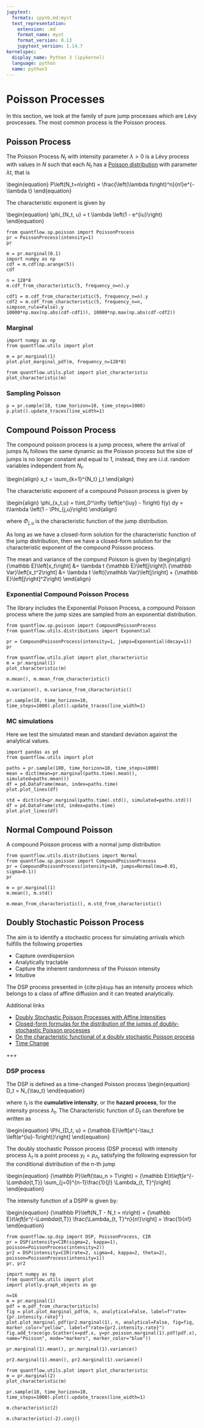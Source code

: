 ```yaml
---
jupytext:
  formats: ipynb,md:myst
  text_representation:
    extension: .md
    format_name: myst
    format_version: 0.13
    jupytext_version: 1.14.7
kernelspec:
  display_name: Python 3 (ipykernel)
  language: python
  name: python3
---
```


# Poisson Processes

In this section, we look at the family of pure jump processes which are Lévy provcesses.
The most common process is the Poisson process.

## Poisson Process

The Poisson Process $N_t$ with intensity parameter $\lambda > 0$ is a Lévy process with values in $N$ such that each $N_t$ has a [Poisson distribution](https://en.wikipedia.org/wiki/Poisson_distribution) with parameter $\lambda t$, that is

\begin{equation}
    P\left(N_t=n\right) = \frac{\left(\lambda t\right)^n}{n!}e^{-\lambda t}
\end{equation}

The characteristic exponent is given by

\begin{equation}
\phi_{N_t, u} = t \lambda \left(1 - e^{iu}\right)
\end{equation}

```{code-cell} ipython3
from quantflow.sp.poisson import PoissonProcess
pr = PoissonProcess(intensity=1)
pr
```

```{code-cell} ipython3
m = pr.marginal(0.1)
import numpy as np
cdf = m.cdf(np.arange(5))
cdf
```

```{code-cell} ipython3
n = 128*8
m.cdf_from_characteristic(5, frequency_n=n).y
```

```{code-cell} ipython3
cdf1 = m.cdf_from_characteristic(5, frequency_n=n).y
cdf2 = m.cdf_from_characteristic(5, frequency_n=n, simpson_rule=False).y
10000*np.max(np.abs(cdf-cdf1)), 10000*np.max(np.abs(cdf-cdf2))
```

### Marginal

```{code-cell} ipython3
import numpy as np
from quantflow.utils import plot

m = pr.marginal(1)
plot.plot_marginal_pdf(m, frequency_n=128*8)
```

```{code-cell} ipython3
from quantflow.utils.plot import plot_characteristic
plot_characteristic(m)
```

### Sampling Poisson

```{code-cell} ipython3
p = pr.sample(10, time_horizon=10, time_steps=1000)
p.plot().update_traces(line_width=1)
```

## Compound Poisson Process

The compound poisson process is a jump process, where the arrival of jumps $N_t$ follows the same dynamic as the Poisson process but the size of jumps is no longer constant and equal to 1, instead, they are i.i.d. random variables independent from $N_t$.

\begin{align}
  x_t = \sum_{k=1}^{N_t} j_t
\end{align}

The characteristic exponent of a compound Poisson process is given by

\begin{align}
  \phi_{x_t,u} = t\int_0^\infty \left(e^{iuy} - 1\right) f(y) dy = t\lambda \left(1 - \Phi_{j,u}\right)
\end{align}

where $\Phi_{j,u}$ is the characteristic function of the jump distribution.

As long as we have a closed-form solution for the characteristic function of the jump distribution, then we have a closed-form solution for the characteristic exponent of the compound Poisson process.

The mean and variance of the compund Poisson is given by
\begin{align}
    {\mathbb E}\left[x_t\right] &= \lambda t {\mathbb E}\left[j\right]\\
    {\mathbb Var}\left[x_t^2\right] &= \lambda t \left({\mathbb Var}\left[j\right] + {\mathbb E}\left[j\right]^2\right)
\end{align}

### Exponential Compound Poisson Process

The library includes the Exponential Poisson Process, a compound Poisson process where the jump sizes are sampled from an exponential distribution.

```{code-cell} ipython3
from quantflow.sp.poisson import CompoundPoissonProcess
from quantflow.utils.distributions import Exponential

pr = CompoundPoissonProcess(intensity=1, jumps=Exponential(decay=1))
pr
```

```{code-cell} ipython3
from quantflow.utils.plot import plot_characteristic
m = pr.marginal(1)
plot_characteristic(m)
```

```{code-cell} ipython3
m.mean(), m.mean_from_characteristic()
```

```{code-cell} ipython3
m.variance(), m.variance_from_characteristic()
```

```{code-cell} ipython3
pr.sample(10, time_horizon=10, time_steps=1000).plot().update_traces(line_width=1)
```

### MC simulations

Here we test the simulated mean and standard deviation against the analytical values.

```{code-cell} ipython3
import pandas as pd
from quantflow.utils import plot

paths = pr.sample(100, time_horizon=10, time_steps=1000)
mean = dict(mean=pr.marginal(paths.time).mean(), simulated=paths.mean())
df = pd.DataFrame(mean, index=paths.time)
plot.plot_lines(df)
```

```{code-cell} ipython3
std = dict(std=pr.marginal(paths.time).std(), simulated=paths.std())
df = pd.DataFrame(std, index=paths.time)
plot.plot_lines(df)
```

## Normal Compound Poisson

A compound Poisson process with a normal jump distribution

```{code-cell} ipython3
from quantflow.utils.distributions import Normal
from quantflow.sp.poisson import CompoundPoissonProcess
pr = CompoundPoissonProcess(intensity=10, jumps=Normal(mu=0.01, sigma=0.1))
pr
```

```{code-cell} ipython3
m = pr.marginal(1)
m.mean(), m.std()
```

```{code-cell} ipython3
m.mean_from_characteristic(), m.std_from_characteristic()
```

## Doubly Stochastic Poisson Process

The aim is to identify a stochastic process for simulating arrivals which fulfills the following properties

* Capture overdispersion
* Analytically tractable
* Capture the inherent randomness of the Poisson intensity
* Intuitive

The DSP process presented in {cite:p}`dspp` has an intensity process which belongs to a class of affine diffusion and it can treated analytically.

Additional links

* [Doubly Stochastic Poisson Processes
with Affine Intensities](https://editorialexpress.com/cgi-bin/conference/download.cgi?db_name=sbe35&paper_id=179)
* [Closed-form formulas for the distribution of the jumps of
doubly-stochastic Poisson processes](https://arxiv.org/pdf/1701.00717.pdf)
* [On the characteristic functional of a doubly stochastic
Poisson process](http://hera.ugr.es/doi/16516588.pdf)
* [Time Change](http://www.stats.ox.ac.uk/~winkel/winkel15.pdf)

+++

### DSP process

The DSP is defined as a time-changed Poisson process
\begin{equation}
 D_t = N_{\tau_t}
\end{equation}

where $\tau_t$ is the **cumulative intensity**, or the **hazard process**, for the intensity process $\lambda_t$.
The Characteristic function of $D_t$ can therefore be written as

\begin{equation}
    \Phi_{D_t, u} = {\mathbb E}\left[e^{-\tau_t \left(e^{iu}-1\right)}\right]
\end{equation}


The doubly stochastic Poisson process (DSP process) with intensity process $\lambda_t$ is a point process $y_t = p_{\Lambda_t}$
satisfying the following expression for the conditional distribution of the n-th jump

\begin{equation}
{\mathbb P}\left(\tau_n > T\right) = {\mathbb E}_t\left[e^{-\Lambda_{t,T}} \sum_{j=0}^{n-1}\frac{1}{j!} \Lambda_{t, T}^j\right]
\end{equation}

The intensity function of a DSPP is given by:

\begin{equation}
{\mathbb P}\left(N_T - N_t = n\right) = {\mathbb E}_t\left[e^{-\Lambda_{t,T}} \frac{\Lambda_{t, T}^n}{n!}\right] = \frac{1}{n!}
\end{equation}

```{code-cell} ipython3
from quantflow.sp.dsp import DSP, PoissonProcess, CIR
pr = DSP(intensity=CIR(sigma=2, kappa=1), poisson=PoissonProcess(intensity=2))
pr2 = DSP(intensity=CIR(rate=2, sigma=4, kappa=2, theta=2), poisson=PoissonProcess(intensity=1))
pr, pr2
```

```{code-cell} ipython3
import numpy as np
from quantflow.utils import plot
import plotly.graph_objects as go

n=16
m = pr.marginal(1)
pdf = m.pdf_from_characteristic(n)
fig = plot.plot_marginal_pdf(m, n, analytical=False, label=f"rate={pr.intensity.rate}")
plot.plot_marginal_pdf(pr2.marginal(1), n, analytical=False, fig=fig, marker_color="yellow", label=f"rate={pr2.intensity.rate}")
fig.add_trace(go.Scatter(x=pdf.x, y=pr.poisson.marginal(1).pdf(pdf.x), name="Poisson", mode="markers", marker_color="blue"))
```

```{code-cell} ipython3
pr.marginal(1).mean(), pr.marginal(1).variance()
```

```{code-cell} ipython3
pr2.marginal(1).mean(), pr2.marginal(1).variance()
```

```{code-cell} ipython3
from quantflow.utils.plot import plot_characteristic
m = pr.marginal(2)
plot_characteristic(m)
```

```{code-cell} ipython3
pr.sample(10, time_horizon=10, time_steps=1000).plot().update_traces(line_width=1)
```

```{code-cell} ipython3
m.characteristic(2)
```

```{code-cell} ipython3
m.characteristic(-2).conj()
```
